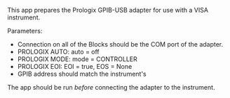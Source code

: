 This app prepares the Prologix GPIB-USB adapter for use with a VISA instrument.

Parameters:
- Connection on all of the Blocks should be the COM port of the adapter.
- PROLOGIX AUTO: auto = off
- PROLOGIX MODE: mode = CONTROLLER
- PROLOGIX EOI: EOI = true, EOS = None
- GPIB address should match the instrument's

The app should be run _before_ connecting the adapter to the instrument.
